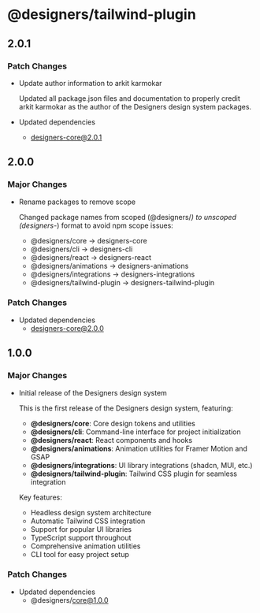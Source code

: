 # @designers/tailwind-plugin

## 2.0.1

### Patch Changes

- Update author information to arkit karmokar

  Updated all package.json files and documentation to properly credit arkit karmokar as the author of the Designers design system packages.

- Updated dependencies
  - designers-core@2.0.1

## 2.0.0

### Major Changes

- Rename packages to remove scope

  Changed package names from scoped (@designers/_) to unscoped (designers-_) format to avoid npm scope issues:
  - @designers/core → designers-core
  - @designers/cli → designers-cli
  - @designers/react → designers-react
  - @designers/animations → designers-animations
  - @designers/integrations → designers-integrations
  - @designers/tailwind-plugin → designers-tailwind-plugin

### Patch Changes

- Updated dependencies
  - designers-core@2.0.0

## 1.0.0

### Major Changes

- Initial release of the Designers design system

  This is the first release of the Designers design system, featuring:
  - **@designers/core**: Core design tokens and utilities
  - **@designers/cli**: Command-line interface for project initialization
  - **@designers/react**: React components and hooks
  - **@designers/animations**: Animation utilities for Framer Motion and GSAP
  - **@designers/integrations**: UI library integrations (shadcn, MUI, etc.)
  - **@designers/tailwind-plugin**: Tailwind CSS plugin for seamless integration

  Key features:
  - Headless design system architecture
  - Automatic Tailwind CSS integration
  - Support for popular UI libraries
  - TypeScript support throughout
  - Comprehensive animation utilities
  - CLI tool for easy project setup

### Patch Changes

- Updated dependencies
  - @designers/core@1.0.0

